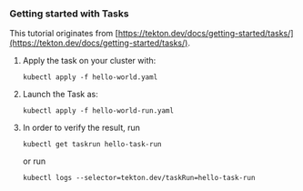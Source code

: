 ### Getting started with Tasks

This tutorial originates from [https://tekton.dev/docs/getting-started/tasks/](https://tekton.dev/docs/getting-started/tasks/).

1. Apply the task on your cluster with:
    
    ```
    kubectl apply -f hello-world.yaml
    ```
    
2. Launch the Task as:
    
    ```
    kubectl apply -f hello-world-run.yaml
    ```
    
3.  In order to verify the result, run
    
    ```
    kubectl get taskrun hello-task-run
    ```
    
    or run
    
    ```
    kubectl logs --selector=tekton.dev/taskRun=hello-task-run
    ```

